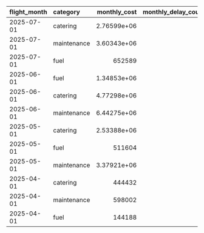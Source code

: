 | flight_month   | category    |     monthly_cost |   monthly_delay_count |   avg_unit_cost | status_flag   |
|:---------------|:------------|-----------------:|----------------------:|----------------:|:--------------|
| 2025-07-01     | catering    |      2.76599e+06 |                    31 |         9260.87 | investigate   |
| 2025-07-01     | maintenance |      3.60343e+06 |                    31 |        11190.1  | investigate   |
| 2025-07-01     | fuel        | 652589           |                    31 |         2091.63 | investigate   |
| 2025-06-01     | fuel        |      1.34853e+06 |                    59 |         2309.13 | investigate   |
| 2025-06-01     | catering    |      4.77298e+06 |                    59 |         8277.6  | investigate   |
| 2025-06-01     | maintenance |      6.44275e+06 |                    59 |        10568.1  | investigate   |
| 2025-05-01     | catering    |      2.53388e+06 |                    36 |         8357.12 | investigate   |
| 2025-05-01     | fuel        | 511604           |                    36 |         1645.03 | investigate   |
| 2025-05-01     | maintenance |      3.37921e+06 |                    36 |        10927.6  | investigate   |
| 2025-04-01     | catering    | 444432           |                     4 |         8729.05 | fine          |
| 2025-04-01     | maintenance | 598002           |                     4 |        10929.4  | investigate   |
| 2025-04-01     | fuel        | 144188           |                     4 |         2621.6  | fine          |